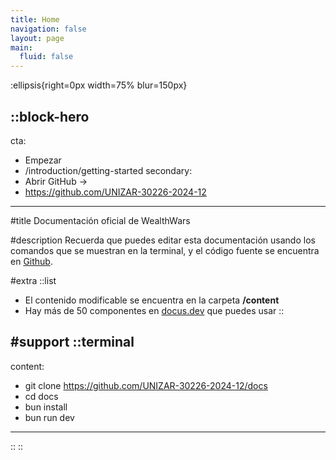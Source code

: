 ```yaml
---
title: Home
navigation: false
layout: page
main:
  fluid: false
---
```


:ellipsis{right=0px width=75% blur=150px}

::block-hero
---
cta:
  - Empezar
  - /introduction/getting-started
secondary:
  - Abrir GitHub →
  - https://github.com/UNIZAR-30226-2024-12
---

#title
Documentación oficial de WealthWars

#description
Recuerda que puedes editar esta documentación usando los comandos que se muestran en la terminal, y el código fuente se encuentra en [Github](https://github.com/UNIZAR-30226-2024-12/docs).

#extra
  ::list
  - El contenido modificable se encuentra en la carpeta **/content**
  - Hay más de 50 componentes en [docus.dev](https://docus.dev/api/components) que puedes usar
  ::

#support
  ::terminal
  ---
  content:
  - git clone https://github.com/UNIZAR-30226-2024-12/docs
  - cd docs
  - bun install
  - bun run dev
  ---
  ::
::


